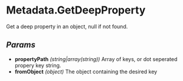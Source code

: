 # Metadata.GetDeepProperty
Get a deep property in an object, null if not found.
## *Params*
- **propertyPath** *(string|array(string))* Array of keys, or dot seperated propery key string.
- **fromObject** *(object)* The object containing the desired key